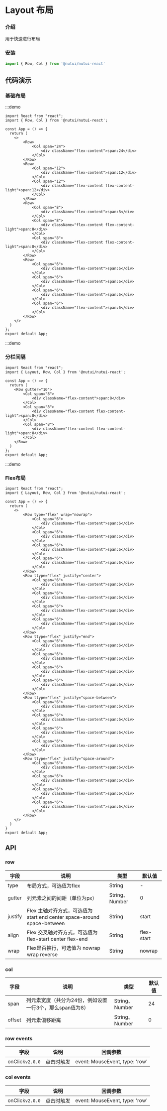 #  Layout 布局

### 介绍

用于快速进行布局

### 安装
```javascript
import { Row, Col } from '@nutui/nutui-react'
```


## 代码演示

### 基础布局

:::demo
``` tsx
import React from "react";
import { Row, Col } from '@nutui/nutui-react';

const App = () => {
  return (
    <>
        <Row>
            <Col span="24">
                <div className="flex-content">span:24</div>
            </Col>
        </Row>
        <Row>
            <Col span="12">
                <div className="flex-content">span:12</div>
            </Col>
            <Col span="12">
                <div className="flex-content flex-content-light">span:12</div>
            </Col> 
        </Row>
        <Row>
            <Col span="8">
                <div className="flex-content">span:8</div>
            </Col>
            <Col span="8">
                <div className="flex-content flex-content-light">span:8</div>
            </Col> 
            <Col span="8">
                <div className="flex-content flex-content-light">span:8</div>
            </Col> 
        </Row>
        <Row>
            <Col span="6">
                <div className="flex-content">span:6</div>
            </Col>
            <Col span="6">
                <div className="flex-content">span:6</div>
            </Col>
            <Col span="6">
                <div className="flex-content">span:6</div>
            </Col>
            <Col span="6">
                <div className="flex-content">span:6</div>
            </Col>
        </Row>
    </>
  )
};
export default App;

```

:::demo
### 分栏间隔

``` tsx
import React from "react";
import { Layout, Row, Col } from '@nutui/nutui-react';

const App = () => {
  return (
    <Row gutter="10">
        <Col span="8">
            <div className="flex-content">span:8</div>
        </Col>
        <Col span="8">
            <div className="flex-content flex-content-light">span:8</div>
        </Col> 
        <Col span="8">
            <div className="flex-content flex-content-light">span:8</div>
        </Col> 
    </Row>
  )
};
export default App;
```

:::demo
### Flex布局

``` tsx
import React from "react";
import { Layout, Row, Col } from '@nutui/nutui-react';

const App = () => {
  return (
    <>
        <Row type="flex" wrap="nowrap">
            <Col span="6">
                <div className="flex-content">span:6</div>
            </Col>
            <Col span="6">
                <div className="flex-content">span:6</div>
            </Col>
            <Col span="6">
                <div className="flex-content">span:6</div>
            </Col>
            <Col span="6">
                <div className="flex-content">span:6</div>
            </Col>
        </Row>
        <Row ttype="flex" justify="center">
            <Col span="6">
                <div className="flex-content">span:6</div>
            </Col>
            <Col span="6">
                <div className="flex-content">span:6</div>
            </Col>
            <Col span="6">
                <div className="flex-content">span:6</div>
            </Col>
            <Col span="6">
                <div className="flex-content">span:6</div>
            </Col>
        </Row>
        <Row ttype="flex" justify="end">
            <Col span="6">
                <div className="flex-content">span:6</div>
            </Col>
            <Col span="6">
                <div className="flex-content">span:6</div>
            </Col>
            <Col span="6">
                <div className="flex-content">span:6</div>
            </Col>
            <Col span="6">
                <div className="flex-content">span:6</div>
            </Col>
        </Row>
        <Row ttype="flex" justify="space-between">
            <Col span="6">
                <div className="flex-content">span:6</div>
            </Col>
            <Col span="6">
                <div className="flex-content">span:6</div>
            </Col>
            <Col span="6">
                <div className="flex-content">span:6</div>
            </Col>
            <Col span="6">
                <div className="flex-content">span:6</div>
            </Col>
        </Row>
        <Row ttype="flex" justify="space-around">
            <Col span="6">
                <div className="flex-content">span:6</div>
            </Col>
            <Col span="6">
                <div className="flex-content">span:6</div>
            </Col>
            <Col span="6">
                <div className="flex-content">span:6</div>
            </Col>
            <Col span="6">
                <div className="flex-content">span:6</div>
            </Col>
        </Row>
    </>
  )
}
export default App;
```


## API

### row

| 字段         | 说明                             | 类型   | 默认值           |
|--------------|----------------------------------|--------|------------------|
| type         | 布局方式，可选值为flex              | String | -                |
| gutter        | 列元素之间的间距（单位为px）         | String、Number | 0      |
| justify       | Flex 主轴对齐方式，可选值为 start end center space-around space-between| String | start               |
| align	 | Flex 交叉轴对齐方式，可选值为 flex-start center flex-end     | String | flex-start |
| wrap          | Flex是否换行，可选值为 nowrap wrap reverse    | String | nowrap              |

### col

| 字段 | 说明           | 类型     | 默认值           |
|--------|----------------|--------------| ------------------|
| span  | 列元素宽度（共分为24份，例如设置一行3个，那么span值为8） | String、Number| 24|
| offset  | 列元素偏移距离 | String、Number| 0 |

### row events

| 字段 | 说明 | 回调参数 |
|----- | ----- | ----- |
| onClick`v2.0.0` | 点击时触发 | event: MouseEvent, type: 'row' | 'col' |

### col events

| 字段 | 说明 | 回调参数 |
|----- | ----- | ----- |
| onClick`v2.0.0` | 点击时触发 | event: MouseEvent, type: 'row' | 'col' |

